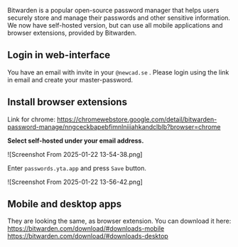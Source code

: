 Bitwarden is a popular open-source password manager that helps users securely store and manage their passwords and other sensitive information. We now have self-hosted version, but can use all mobile applications and browser extensions, provided by Bitwarden.

## Login in web-interface
You have an email with invite in your `@newcad.se` . Please login using the link in email and create your master-password.

## Install browser extensions

Link for chrome: https://chromewebstore.google.com/detail/bitwarden-password-manage/nngceckbapebfimnlniiiahkandclblb?browser=chrome

**Select self-hosted under your email address.**

![Screenshot From 2025-01-22 13-54-38.png]

Enter `passwords.yta.app` and press `Save` button.

![Screenshot From 2025-01-22 13-56-42.png]

## Mobile and desktop apps

They are looking the same, as browser extension. You can download it here:
https://bitwarden.com/download/#downloads-mobile
https://bitwarden.com/download/#downloads-desktop


